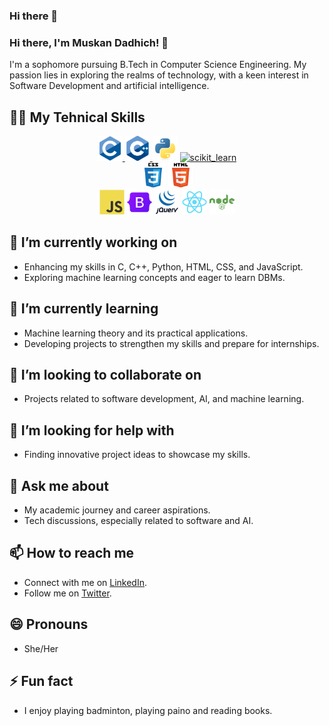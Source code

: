 ### Hi there 👋

<!--
**muskandz/muskandz** is a ✨ _special_ ✨ repository because its `README.md` (this file) appears on your GitHub profile.

Here are some ideas to get you started:

- 🔭 I’m currently working on ...
- 🌱 I’m currently learning ...
- 👯 I’m looking to collaborate on ...
- 🤔 I’m looking for help with ...
- 💬 Ask me about ...
- 📫 How to reach me: ...
- 😄 Pronouns: ...
- ⚡ Fun fact: ...
-->
### Hi there, I'm Muskan Dadhich! 👋

I'm a sophomore pursuing B.Tech in Computer Science Engineering. My passion lies in exploring the realms of technology, with a keen interest in Software Development and artificial intelligence.

## 👩‍💻 My Tehnical Skills
<p align="center"> <a href="https://www.cprogramming.com/" target="_blank"> <img src="https://raw.githubusercontent.com/devicons/devicon/master/icons/c/c-original.svg" alt="c" width="40" height="40"/> </a> <a href="https://www.w3schools.com/cpp/" target="_blank"> <img src="https://raw.githubusercontent.com/devicons/devicon/master/icons/cplusplus/cplusplus-original.svg" alt="cplusplus" width="40" height="40"/> </a><img src="https://raw.githubusercontent.com/devicons/devicon/master/icons/python/python-original.svg" alt="python" width="40" height="40"/> </a><a href="https://www.python.org" target="_blank"><a href="https://www.w3schools.com/css/" target="_blank"> <a href="https://www.mathworks.com/" target="_blank"> <a href="https://scikit-learn.org/" target="_blank"> <img src="https://upload.wikimedia.org/wikipedia/commons/0/05/Scikit_learn_logo_small.svg" alt="scikit_learn" width="40" height="40"/> </a><br><img src="https://raw.githubusercontent.com/devicons/devicon/master/icons/css3/css3-original-wordmark.svg" alt="css3" width="40" height="40"/> </a> <a href="https://www.w3.org/html/" target="_blank"> <img src="https://raw.githubusercontent.com/devicons/devicon/master/icons/html5/html5-original-wordmark.svg" alt="html5" width="40" height="40"/> </a> <br> <a href="https://www.w3schools.com/js/"><img src="https://github.com/devicons/devicon/blob/master/icons/javascript/javascript-original.svg" height="40" width="40"></a> <a href="https://www.google.com/url?sa=t&source=web&rct=j&opi=89978449&url=https://getbootstrap.com/&ved=2ahUKEwjko-PU2qWFAxUcafUHHT1UD14QFnoECAcQAQ&usg=AOvVaw3s0qqZzEfHTiGFr9v0jCTN" target="_blank"><img src="https://github.com/devicons/devicon/blob/master/icons/bootstrap/bootstrap-original.svg" height="40" width="40" alt="Bootstrap"></a> <a href="https://jquery.com/" target="_blank"><img src="https://github.com/devicons/devicon/blob/master/icons/jquery/jquery-original-wordmark.svg" height="40" width="40" alt="jQuery"></a> <a target="_blank" href="https://www.google.com/url?sa=t&source=web&rct=j&opi=89978449&url=https://react.dev/&ved=2ahUKEwjmgMLY46WFAxWwb_UHHS0tCV4QFnoECAYQAQ&usg=AOvVaw1tEjYYiD7LQlxO53dgjTHV"><img src="https://github.com/devicons/devicon/blob/master/icons/react/react-original.svg" height="40" width="40" alt="react"></a> <a href="https://www.google.com/url?sa=t&source=web&rct=j&opi=89978449&url=https://nodejs.org/en&ved=2ahUKEwjngKri5KWFAxXUnK8BHaZCCGAQFnoECGYQAQ&usg=AOvVaw1dFXYHr5kNGMvANfSjX4lC" target="_blank"><img src="https://github.com/devicons/devicon/blob/master/icons/nodejs/nodejs-plain-wordmark.svg" height="40" width="40" alt="nodejs"></a></p>

## 🔭 I’m currently working on
- Enhancing my skills in C, C++, Python, HTML, CSS, and JavaScript.
- Exploring machine learning concepts and eager to learn DBMs.

## 🌱 I’m currently learning
- Machine learning theory and its practical applications.
- Developing projects to strengthen my skills and prepare for internships.

## 👯 I’m looking to collaborate on
- Projects related to software development, AI, and machine learning.

## 🤔 I’m looking for help with
- Finding innovative project ideas to showcase my skills.

## 💬 Ask me about
- My academic journey and career aspirations.
- Tech discussions, especially related to software and AI.

## 📫 How to reach me
- Connect with me on [LinkedIn](<https://www.linkedin.com/in/muskan-dadhich-39a166266?utm_source=share&utm_campaign=share_via&utm_content=profile&utm_medium=android_app>).
- Follow me on [Twitter](<https://x.com/MuskanDadhich03?t=fH5sHgjO07tLDS3jpxaMpQ&s=09>).

## 😄 Pronouns
- She/Her

## ⚡ Fun fact
- I enjoy playing badminton, playing paino  and reading books.
